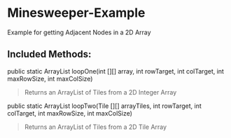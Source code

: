 # Minesweeper-Example
Example for getting Adjacent Nodes in a 2D Array

## Included Methods:
public static ArrayList<Tile> loopOne(int [][] array, int rowTarget, int colTarget, int maxRowSize, int maxColSize)
> Returns an ArrayList of Tiles from a 2D Integer Array
  
public static ArrayList<Tile> loopTwo(Tile [][] arrayTiles, int rowTarget, int colTarget, int maxRowSize, int maxColSize)
> Returns an ArrayList of Tiles from a 2D Tile Array
